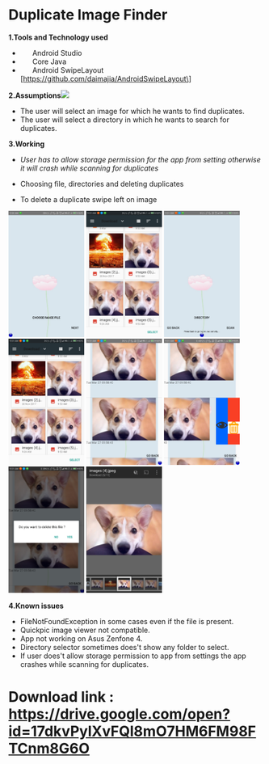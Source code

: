 #         Duplicate Image Finder

**1.Tools and Technology used**

*         Android Studio
*         Core Java
*         Android SwipeLayout \[https://github.com/daimajia/AndroidSwipeLayout\]

**2.Assumptions![](C:\Users\MAHE\Downloads\chooseDirectory.gif)**

*   The user will select an image for which he wants to find duplicates.
*   The user will select a directory in which he wants to search for duplicates.

**3.Working**
*   *User has to allow storage permission for the app from setting otherwise it will crash while scanning for duplicates*

*   Choosing file, directories and deleting duplicates
*   To delete a duplicate swipe left on image 


<img src="images/chooseImage1.png" height="250" width="150">
<img src="images/chooseImage2.png" height="250" width="150">
<img src="images/chooseDirectory1.png" height="250" width="150">
<img src="images/chooseImage2.png" height="250" width="150">
<img src="images/result1.png" height="250" width="150">
<img src="images/result2Swipe.png" height="250" width="150">
<img src="images/result2delete.png" height="250" width="150">
<img src="images/resultgallery.png" height="250" width="150">


**4.Known issues**

*   FileNotFoundException in some cases even if the file is present.
*   Quickpic image viewer not compatible.
*   App not working on Asus Zenfone 4.
*   Directory selector sometimes does't show any folder to select.
*   If user does't allow storage permission to app from settings the app crashes while scanning for duplicates.


# Download link : https://drive.google.com/open?id=17dkvPylXvFQl8mO7HM6FM98FTCnm8G6O
